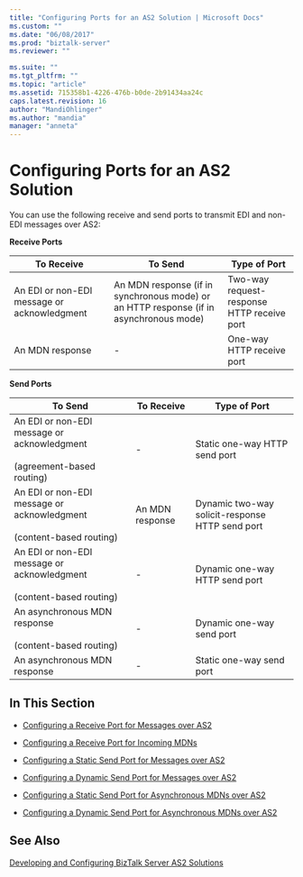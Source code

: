 ```yaml
---
title: "Configuring Ports for an AS2 Solution | Microsoft Docs"
ms.custom: ""
ms.date: "06/08/2017"
ms.prod: "biztalk-server"
ms.reviewer: ""

ms.suite: ""
ms.tgt_pltfrm: ""
ms.topic: "article"
ms.assetid: 715358b1-4226-476b-b0de-2b91434aa24c
caps.latest.revision: 16
author: "MandiOhlinger"
ms.author: "mandia"
manager: "anneta"
---
```

# Configuring Ports for an AS2 Solution
You can use the following receive and send ports to transmit EDI and non-EDI messages over AS2:  
  
 **Receive Ports**  
  
|To Receive|To Send|Type of Port|  
|----------------|-------------|------------------|  
|An EDI or non-EDI message or acknowledgment|An MDN response (if in synchronous mode) or an HTTP response (if in asynchronous mode)|Two-way request-response HTTP receive port|  
|An MDN response|-|One-way HTTP receive port|  
  
 **Send Ports**  
  
|To Send|To Receive|Type of Port|  
|-------------|----------------|------------------|  
|An EDI or non-EDI message or acknowledgment<br /><br /> (agreement-based routing)|-|Static one-way HTTP send port|  
|An EDI or non-EDI message or acknowledgment<br /><br /> (content-based routing)|An MDN response|Dynamic two-way solicit-response HTTP send port|  
|An EDI or non-EDI message or acknowledgment<br /><br /> (content-based routing)|-|Dynamic one-way HTTP send port|  
|An asynchronous MDN response<br /><br /> (content-based routing)|-|Dynamic one-way send port|  
|An asynchronous MDN response|-|Static one-way send port|  
  
## In This Section  
  
-   [Configuring a Receive Port for Messages over AS2](../core/configuring-a-receive-port-for-messages-over-as2.md)  
  
-   [Configuring a Receive Port for Incoming MDNs](../core/configuring-a-receive-port-for-incoming-mdns.md)  
  
-   [Configuring a Static Send Port for Messages over AS2](../core/configuring-a-static-send-port-for-messages-over-as2.md)  
  
-   [Configuring a Dynamic Send Port for Messages over AS2](../core/configuring-a-dynamic-send-port-for-messages-over-as2.md)  
  
-   [Configuring a Static Send Port for Asynchronous MDNs over AS2](../core/configuring-a-static-send-port-for-asynchronous-mdns-over-as2.md)  
  
-   [Configuring a Dynamic Send Port for Asynchronous MDNs over AS2](../core/configuring-a-dynamic-send-port-for-asynchronous-mdns-over-as2.md)  
  
## See Also  
 [Developing and Configuring BizTalk Server AS2 Solutions](../core/developing-and-configuring-biztalk-server-as2-solutions.md)